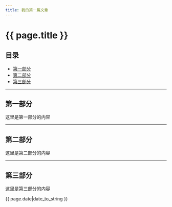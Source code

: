 ```yaml
---
title: 我的第一篇文章
---
```


# {{ page.title }}

## 目录
+ [第一部分](#partI)
+ [第二部分](#partII)
+ [第三部分](#partIII)

----------------------------------

## 第一部分

这里是第一部分的内容

----------------------------------

## 第二部分

这里是第二部分的内容

----------------------------------

## 第三部分

这里是第三部分的内容

{{ page.date|date_to_string }}